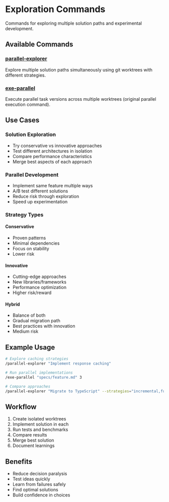# Exploration Commands

Commands for exploring multiple solution paths and experimental development.

## Available Commands

### [parallel-explorer](./parallel-explorer.md)

Explore multiple solution paths simultaneously using git worktrees with different strategies.

### [exe-parallel](../exe-parallel.md)

Execute parallel task versions across multiple worktrees (original parallel execution command).

## Use Cases

### Solution Exploration

- Try conservative vs innovative approaches
- Test different architectures in isolation
- Compare performance characteristics
- Merge best aspects of each approach

### Parallel Development

- Implement same feature multiple ways
- A/B test different solutions
- Reduce risk through exploration
- Speed up experimentation

### Strategy Types

#### Conservative

- Proven patterns
- Minimal dependencies
- Focus on stability
- Lower risk

#### Innovative

- Cutting-edge approaches
- New libraries/frameworks
- Performance optimization
- Higher risk/reward

#### Hybrid

- Balance of both
- Gradual migration path
- Best practices with innovation
- Medium risk

## Example Usage

```bash
# Explore caching strategies
/parallel-explorer "Implement response caching"

# Run parallel implementations
/exe-parallel "specs/feature.md" 3

# Compare approaches
/parallel-explorer "Migrate to TypeScript" --strategies="incremental,full,hybrid"
```

## Workflow

1. Create isolated worktrees
2. Implement solution in each
3. Run tests and benchmarks
4. Compare results
5. Merge best solution
6. Document learnings

## Benefits

- Reduce decision paralysis
- Test ideas quickly
- Learn from failures safely
- Find optimal solutions
- Build confidence in choices

